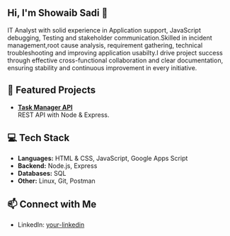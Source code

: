 ## Hi, I'm Showaib Sadi 👋

IT Analyst with solid experience in Application support, JavaScript debugging, Testing and stakeholder
communication.Skilled in incident management,root cause analysis, requirement gathering, technical
troubleshooting and improving application usabilty.I drive project success through effective cross-functional
collaboration and clear documentation, ensuring stability and continuous improvement in every initiative.


## 🚀 Featured Projects
- [**Task Manager API**](https://github.com/sm-sadi/node-express-jokes-API)  
  REST API with Node & Express.  
<!--
- [**Chat App**](https://github.com/yourusername/chat-app)  
  Real-time chat using Socket.io and Node.js.  

- [**Portfolio Website**](https://github.com/yourusername/portfolio)  
  Personal site showcasing my work and blogs.
-->
## 💻 Tech Stack
- **Languages:** HTML & CSS, JavaScript, Google Apps Script
- **Backend:** Node.js, Express
- **Databases:** SQL
- **Other:** Linux, Git, Postman

## 📫 Connect with Me
- LinkedIn: [your-linkedin](https://www.linkedin.com/in/showaib-sadi)
<!-- - Portfolio: [your-website](https://yourwebsite.com) -->
